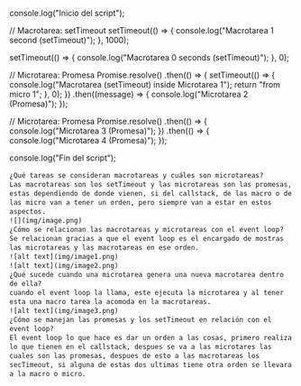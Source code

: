 console.log("Inicio del script");

// Macrotarea: setTimeout
setTimeout(() => {
  console.log("Macrotarea 1 second (setTimeout)");
}, 1000);

setTimeout(() => {
  console.log("Macrotarea 0 seconds (setTimeout)");
}, 0);

// Microtarea: Promesa
Promise.resolve()
  .then(() => {
    setTimeout(() => {
      console.log("Macrotarea (setTimeout) inside Microtarea 1");
      return "from micro 1";
    }, 0);
  })
  .then((message) => {
    console.log("Microtarea 2 (Promesa)");
  });

// Microtarea: Promesa
Promise.resolve()
  .then(() => {
    console.log("Microtarea 3 (Promesa)");
  })
  .then(() => {
    console.log("Microtarea 4 (Promesa)");
  });

console.log("Fin del script");


    ¿Qué tareas se consideran macrotareas y cuáles son microtareas?
    Las macrotareas son los setTimeout y las microtareas son las promesas, estas dependiendo de donde vienen, si del callstack, de las macro o de las micro van a tener un orden, pero siempre van a estar en estos aspectos.
    ![](img/image.png)
    ¿Cómo se relacionan las macrotareas y microtareas con el event loop?
    Se relacionan gracias a que el event loop es el encargado de mostras las microtareas y las macrotareas en ese orden.
    ![alt text](img/image1.png)
    ![alt text](img/image2.png)
    ¿Qué sucede cuando una microtarea genera una nueva macrotarea dentro de ella?
    cuando el event loop la llama, este ejecuta la microtarea y al tener esta una macro tarea la acomoda en la macrotareas.
    ![alt text](img/image3.png)
    ¿Cómo se manejan las promesas y los setTimeout en relación con el event loop?
    El event loop lo que hace es dar un orden a las cosas, primero realiza lo que tienen en el callstack, despues se va a las microtares las cuales son las promesas, despues de esto a las macrotareas los secTimeout, si alguna de estas dos ultimas tiene otra orden se llevara a la macro o micro.